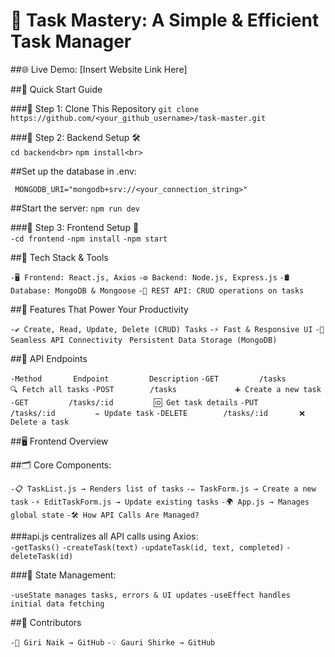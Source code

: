 # 🚀 Task Mastery: A Simple & Efficient Task Manager

##🌐 Live Demo: [Insert Website Link Here]

##📌 Quick Start Guide

###🔹 Step 1: Clone This Repository
   `git clone https://github.com/<your_github_username>/task-master.git`

###🔹 Step 2: Backend Setup 🛠️<br>
   `cd backend<br>`
   `npm install<br>`

##Set up the database in .env:

` MONGODB_URI="mongodb+srv://<your_connection_string>"`

##Start the server:
`npm run dev`

###🔹 Step 3: Frontend Setup 🎨<br>
    `-cd frontend`
    `-npm install`
    `-npm start`


##🔧 Tech Stack & Tools<br>

`-🖥 Frontend: React.js, Axios`
`-⚙️ Backend: Node.js, Express.js`
`-🛢 Database: MongoDB & Mongoose`
`-📡 REST API: CRUD operations on tasks`


##🚀 Features That Power Your Productivity<br>

`-✔️ Create, Read, Update, Delete (CRUD) Tasks`
`-⚡ Fast & Responsive UI`
`-🔗 Seamless API Connectivity`
` Persistent Data Storage (MongoDB)`


##📡 API Endpoints<br>

`-Method	   Endpoint	        Description`
`-GET	      /tasks	         🔍 Fetch all tasks`
`-POST	      /tasks	         ➕ Create a new task`
`-GET	      /tasks/:id	     🆔 Get task details`
`-PUT	      /tasks/:id	     ✏️ Update task`
`-DELETE	    /tasks/:id	     ❌ Delete a task`


##🖥 Frontend Overview

##🗂 Core Components:

`-📋 TaskList.js → Renders list of tasks`
`-✏️ TaskForm.js → Create a new task`
`-⚡ EditTaskForm.js → Update existing tasks`
`-🌍 App.js → Manages global state`
`-🛠 How API Calls Are Managed?`

###api.js centralizes all API calls using Axios:<br>
 `-getTasks()`
 `-createTask(text)`
 `-updateTask(id, text, completed)`
 `-deleteTask(id)`

###📌 State Management:<br>

 `-useState manages tasks, errors & UI updates`
 `-useEffect handles initial data fetching`


##👥 Contributors

`-🎯 Giri Naik → GitHub`
`-💡 Gauri Shirke → GitHub`



